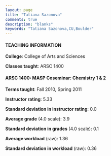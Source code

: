 ```yaml
---
layout: page
title: "Tatiana Sazonova" 
comments: true
description: "blanks"
keywords: "Tatiana Sazonova,CU,Boulder"
---
```

<head>
<script src="https://ajax.googleapis.com/ajax/libs/jquery/2.1.3/jquery.min.js"></script>
<script src="https://dl.dropboxusercontent.com/s/pc42nxpaw1ea4o9/highcharts.js?dl=0"></script>
<!-- <script src="../assets/js/highcharts.js"></script> -->
<style type="text/css">@font-face {
	font-family: "Bebas Neue";
	src: url(https://www.filehosting.org/file/details/544349/BebasNeue Regular.otf) format("opentype");
	}
	h1.Bebas { 
		font-family: "Bebas Neue", Verdana, Tahoma;
	}
</style>
</head>
	   
#### TEACHING INFORMATION

**College**: College of Arts and Sciences

**Classes taught**: ARSC 1400

#### ARSC 1400: MASP Coseminar: Chemistry 1 & 2

**Terms taught**: Fall 2010, Spring 2011

**Instructor rating**: 5.33

**Standard deviation in instructor rating**: 0.0

**Average grade** (4.0 scale): 3.9

**Standard deviation in grades** (4.0 scale): 0.1

**Average workload** (raw): 1.36

**Standard deviation in workload** (raw): 0.36

